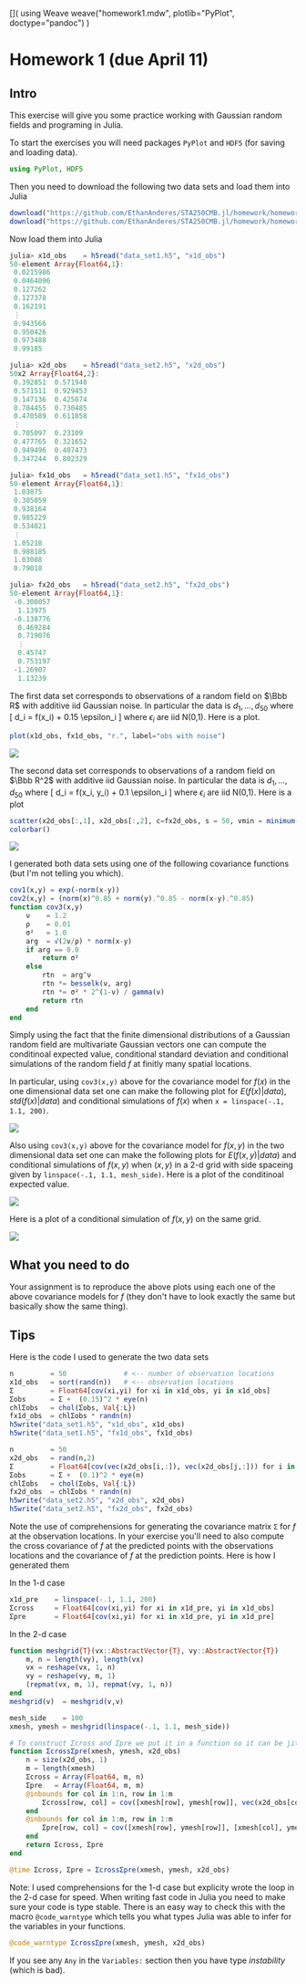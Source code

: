 
[](
using Weave
weave("homework1.mdw", plotlib="PyPlot", doctype="pandoc")
)

# Homework 1 (due April 11)


## Intro
This exercise will give you some practice working with Gaussian random fields and programing in Julia.

To start the exercises you will need packages `PyPlot` and `HDF5` (for saving and loading data).
````julia
using PyPlot, HDF5
````





Then you need to download the following two data sets and load them into Julia
```julia
download("https://github.com/EthanAnderes/STA250CMB.jl/homework/homework1/data_set1.h5")
download("https://github.com/EthanAnderes/STA250CMB.jl/homework/homework1/data_set2.h5")
```

Now load them into Julia
````julia
julia> x1d_obs    = h5read("data_set1.h5", "x1d_obs")
50-element Array{Float64,1}:
 0.0215986
 0.0464096
 0.127262 
 0.127378 
 0.162191 
 ⋮        
 0.943566 
 0.950426 
 0.973488 
 0.99185  

julia> x2d_obs    = h5read("data_set2.h5", "x2d_obs")
50x2 Array{Float64,2}:
 0.392851  0.571948
 0.571511  0.929453
 0.147136  0.425074
 0.784455  0.730485
 0.470589  0.611858
 ⋮                 
 0.705097  0.23109 
 0.477765  0.321652
 0.949496  0.407473
 0.347244  0.802329

julia> fx1d_obs   = h5read("data_set1.h5", "fx1d_obs")
50-element Array{Float64,1}:
 1.03875 
 0.305059
 0.938164
 0.985229
 0.534021
 ⋮       
 1.05218 
 0.988185
 1.03088 
 0.79018 

julia> fx2d_obs   = h5read("data_set2.h5", "fx2d_obs")
50-element Array{Float64,1}:
 -0.300057
  1.13975 
 -0.138776
  0.469284
  0.719076
  ⋮       
  0.45747 
  0.753197
 -1.26907 
  1.13239 

````





The first data set corresponds to observations of a random field on $\Bbb R$ with additive iid Gaussian noise.
In particular the data is $d_1,\ldots, d_{50}$ where
\[
d_i = f(x_i) + 0.15 \epsilon_i
\]
where $\epsilon_i$ are iid N(0,1). Here is a plot.

````julia
plot(x1d_obs, fx1d_obs, "r.", label="obs with noise")
````


![](figures/homework1_3_1.png)



The second data set corresponds to observations of a random field on $\Bbb R^2$ with additive iid Gaussian noise.
In particular the data is $d_1,\ldots, d_{50}$ where
\[
d_i = f(x_i, y_i) + 0.1 \epsilon_i
\]
where $\epsilon_i$ are iid N(0,1). Here is a plot

````julia
scatter(x2d_obs[:,1], x2d_obs[:,2], c=fx2d_obs, s = 50, vmin = minimum(fx2d_obs), vmax = maximum(fx2d_obs))
colorbar()
````


![](figures/homework1_4_1.png)




I generated both data sets using one of the following covariance functions (but I'm not telling you which).
````julia
cov1(x,y) = exp(-norm(x-y))
cov2(x,y) = (norm(x)^0.85 + norm(y).^0.85 - norm(x-y).^0.85)
function cov3(x,y)
	ν    = 1.2
	ρ    = 0.01
	σ²   = 1.0
	arg  = √(2ν/ρ) * norm(x-y)
	if arg == 0.0
		return σ²
	else
		rtn  = arg^ν
		rtn *= besselk(ν, arg)
		rtn *= σ² * 2^(1-ν) / gamma(ν)
		return rtn
	end
end
````





Simply using the fact that the finite dimensional distributions of a Gaussian random field are multivariate Gaussian vectors
one can compute the conditinoal expected value, conditional standard deviation and conditional simulations of the random field $f$
at finitly many spatial locations.

In particular, using `cov3(x,y)` above for the covariance model for $f(x)$ in the one dimensional data set one can
make the following plot for $E(f(x)|data)$, $std(f(x)|data)$ and conditional simulations of $f(x)$ when `x = linspace(-.1, 1.1, 200)`.


![](figures/homework1_6_1.png)




Also using `cov3(x,y)` above for the covariance model for $f(x,y)$ in the two dimensional data set one can
make the following plots for $E(f(x,y)|data)$ and conditional simulations of $f(x,y)$ when
 $(x,y)$ in a 2-d grid with side spaceing given by `linspace(-.1, 1.1, mesh_side)`. Here is a plot of the conditinoal expected value.


![](figures/homework1_7_1.png)



Here is a plot of a conditional simulation of $f(x,y)$ on the same grid.

![](figures/homework1_8_1.png)





## What you need to do

Your assignment is to reproduce the above plots using each one of the above covariance models for $f$ (they don't have to look exactly the same but basically show the same thing).

## Tips

Here is the code I used to generate the two data sets

```julia
n         = 50              # <-- number of observation locations
x1d_obs   = sort(rand(n))   # <-- observation locations
Σ         = Float64[cov(xi,yi) for xi in x1d_obs, yi in x1d_obs]
Σobs      = Σ +  (0.15)^2 * eye(n)
chlΣobs   = chol(Σobs, Val{:L})
fx1d_obs  = chlΣobs * randn(n)
h5write("data_set1.h5", "x1d_obs", x1d_obs)
h5write("data_set1.h5", "fx1d_obs", fx1d_obs)
```


```julia
n         = 50
x2d_obs   = rand(n,2)
Σ         = Float64[cov(vec(x2d_obs[i,:]), vec(x2d_obs[j,:])) for i in 1:n, j in 1:n]
Σobs      = Σ +  (0.1)^2 * eye(n)
chlΣobs   = chol(Σobs, Val{:L})
fx2d_obs  = chlΣobs * randn(n)
h5write("data_set2.h5", "x2d_obs", x2d_obs)
h5write("data_set2.h5", "fx2d_obs", fx2d_obs)
```


Note the use of comprehensions for generating the covariance matrix `Σ` for $f$ at the observation locations.
In your exercise you'll need to also compute the cross covariance of $f$ at the predicted points with the observations locations
and the covariance of $f$ at the prediction points. Here is how I generated them

In the 1-d case
```julia
x1d_pre    = linspace(-.1, 1.1, 200)
Σcross     = Float64[cov(xi,yi) for xi in x1d_pre, yi in x1d_obs]
Σpre       = Float64[cov(xi,yi) for xi in x1d_pre, yi in x1d_pre]
```

In the 2-d case
```julia
function meshgrid{T}(vx::AbstractVector{T}, vy::AbstractVector{T})
    m, n = length(vy), length(vx)
    vx = reshape(vx, 1, n)
    vy = reshape(vy, m, 1)
    (repmat(vx, m, 1), repmat(vy, 1, n))
end
meshgrid(v)  = meshgrid(v,v)

mesh_side    = 100
xmesh, ymesh = meshgrid(linspace(-.1, 1.1, mesh_side))

# To construct Σcross and Σpre we put it in a function so it can be jit compiled
function ΣcrossΣpre(xmesh, ymesh, x2d_obs)
	n = size(x2d_obs, 1)
	m = length(xmesh)
	Σcross = Array(Float64, m, n)
	Σpre   = Array(Float64, m, m)
	@inbounds for col in 1:n, row in 1:m
		Σcross[row, col] = cov([xmesh[row], ymesh[row]], vec(x2d_obs[col,:]))
	end
	@inbounds for col in 1:m, row in 1:m
		Σpre[row, col] = cov([xmesh[row], ymesh[row]], [xmesh[col], ymesh[col]])
	end
	return Σcross, Σpre
end

@time Σcross, Σpre = ΣcrossΣpre(xmesh, ymesh, x2d_obs)

```

Note: I used comprehensions for the 1-d case but explicity wrote the loop in the 2-d case for speed.
When writing fast code in Julia you need to make sure your code is type stable. There is an easy way to check this
with the macro `@code_warntype` which tells you what types Julia was able to infer for the variables in your functions.

```julia
@code_warntype ΣcrossΣpre(xmesh, ymesh, x2d_obs)
```

 If you see any `Any` in the `Variables:` section then you have type *instability* (which is bad).
